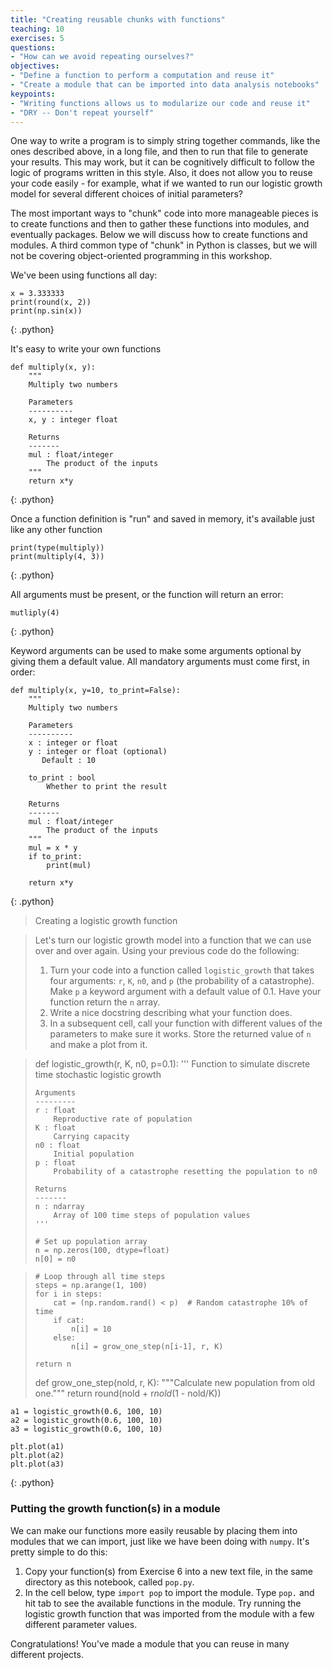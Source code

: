 ```yaml
---
title: "Creating reusable chunks with functions"
teaching: 10
exercises: 5
questions:
- "How can we avoid repeating ourselves?"
objectives:
- "Define a function to perform a computation and reuse it"
- "Create a module that can be imported into data analysis notebooks"
keypoints:
- "Writing functions allows us to modularize our code and reuse it"
- "DRY -- Don't repeat yourself"
---
```


One way to write a program is to simply string together commands, like the ones
described above, in a long file, and then to run that file to generate your
results. This may work, but it can be cognitively difficult to follow the logic
of programs written in this style. Also, it does not allow you to reuse your
code easily - for example, what if we wanted to run our logistic growth model
for several different choices of initial parameters?

The most important ways to "chunk" code into more manageable pieces is to create
functions and then to gather these functions into modules, and eventually
packages. Below we will discuss how to create functions and modules. A third
common type of "chunk" in Python is classes, but we will not be covering
object-oriented programming in this workshop.

We've been using functions all day:

~~~
x = 3.333333
print(round(x, 2))
print(np.sin(x))
~~~
{: .python}

It's easy to write your own functions

~~~
def multiply(x, y):
    """
    Multiply two numbers

    Parameters
    ----------
    x, y : integer float

    Returns
    -------
    mul : float/integer
        The product of the inputs
    """
    return x*y
~~~
{: .python}

Once a function definition is "run" and saved in memory, it's available just
like any other function

~~~
print(type(multiply))
print(multiply(4, 3))
~~~
{: .python}


All arguments must be present, or the function will return an error:

~~~
mutliply(4)
~~~
{: .python}

Keyword arguments can be used to make some arguments optional by giving them a
default value. All mandatory arguments must come first, in order:

~~~
def multiply(x, y=10, to_print=False):
    """
    Multiply two numbers

    Parameters
    ----------
    x : integer or float
    y : integer or float (optional)
       Default : 10

    to_print : bool
        Whether to print the result

    Returns
    -------
    mul : float/integer
        The product of the inputs
    """
    mul = x * y
    if to_print:
        print(mul)

    return x*y
~~~
{: .python}


> Creating a logistic growth function

> Let's turn our logistic growth model into a function that we can use over and
> over again. Using your previous code do the following:
>
> 1. Turn your code into a function called `logistic_growth` that takes four arguments: `r`, `K`, `n0`, and `p` (the probability of a catastrophe). Make `p` a keyword argument with a default value of 0.1. Have your function return the `n` array.
> 2. Write a nice docstring describing what your function does.
> 3. In a subsequent cell, call your function with different values of the parameters to make sure it works. Store the returned value of `n` and make a plot from it.


> def logistic_growth(r, K, n0, p=0.1):
>     '''
>     Function to simulate discrete time stochastic logistic growth
>
>     Arguments
>     ---------
>     r : float
>         Reproductive rate of population
>     K : float
>         Carrying capacity
>     n0 : float
>         Initial population
>     p : float
>         Probability of a catastrophe resetting the population to n0
>
>     Returns
>     -------
>     n : ndarray
>         Array of 100 time steps of population values
>     '''
>
>     # Set up population array
>     n = np.zeros(100, dtype=float)
>     n[0] = n0

>     # Loop through all time steps
>     steps = np.arange(1, 100)
>     for i in steps:
>         cat = (np.random.rand() < p)  # Random catastrophe 10% of time
>         if cat:
>             n[i] = 10
>         else:
>             n[i] = grow_one_step(n[i-1], r, K)
>
>     return n
>
> def grow_one_step(nold, r, K):
>     """Calculate new population from old one."""
>     return round(nold + r*nold*(1 - nold/K))


~~~
a1 = logistic_growth(0.6, 100, 10)
a2 = logistic_growth(0.6, 100, 10)
a3 = logistic_growth(0.6, 100, 10)

plt.plot(a1)
plt.plot(a2)
plt.plot(a3)
~~~
{: .python}


### Putting the growth function(s) in a module

We can make our functions more easily reusable by placing them into modules that
we can import, just like we have been doing with `numpy`. It's pretty simple to
do this:

1. Copy your function(s) from Exercise 6 into a new text file, in the same directory as this notebook, called `pop.py`.
2. In the cell below, type `import pop` to import the module. Type `pop.` and hit tab to see the available functions in the module. Try running the logistic growth function that was imported from the module with a few different parameter values.

Congratulations! You've made a module that you can reuse in many different projects.
